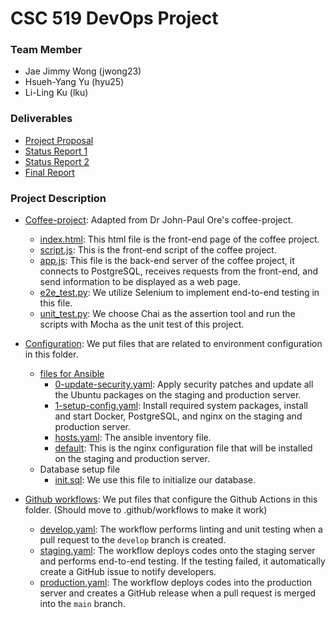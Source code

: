 # CSC 519 DevOps Project

### Team Member
* Jae Jimmy Wong (jwong23)
* Hsueh-Yang Yu (hyu25)
* Li-Ling Ku (lku)

### Deliverables
* [Project Proposal](deliverables/project_proposal.pdf)
* [Status Report 1](deliverables/status_report_1.md)
* [Status Report 2](deliverables/status_report_2.md)
* [Final Report](deliverables/final_report.pdf)

### Project Description
* [Coffee-project](coffee-project): Adapted from Dr John-Paul Ore's coffee-project.
  - [index.html](coffee-project/public/index.html): This html file is the front-end page of the coffee project.
  - [script.js](coffee-project/public/script.js): This is the front-end script of the coffee project.
  - [app.js](coffee-project/app.js): This file is the back-end server of the coffee project, it connects to PostgreSQL, receives requests from the front-end, and send information to be displayed as a web page.
  - [e2e_test.py](coffee-project/test/e2e_test.py): We utilize Selenium to implement end-to-end testing in this file.
  - [unit_test.py](coffee-project/test/unit_test.py): We choose Chai as the assertion tool and run the scripts with Mocha as the unit test of this project. 


* [Configuration](configuration): We put files that are related to environment configuration in this folder.
  - [files for Ansible](configuration/ansible)
    - [0-update-security.yaml](configuration/ansible/0-update-security.yaml): Apply security patches and update all the Ubuntu packages on the staging and production server.
    - [1-setup-config.yaml](configuration/ansible/1-setup-config.yaml): Install required system packages, install and start Docker, PostgreSQL, and nginx on the staging and production server.
    - [hosts.yaml](configuration/ansible/hosts.yaml): The ansible inventory file.
    - [default](configuration/ansible/default): This is the nginx configuration file that will be installed on the staging and production server.
  - Database setup file
    - [init.sql](configuration/database/init.sql): We use this file to initialize our database.
 
* [Github workflows](workflow-file): We put files that configure the Github Actions in this folder. (Should move to .github/workflows to make it work)
  - [develop.yaml](workflow-file/develop.yaml): The workflow performs linting and unit testing when a pull request to the `develop` branch is created.
  - [staging.yaml](workflow-file/staging.yaml): The workflow deploys codes onto the staging server and performs end-to-end testing. If the testing failed, it automatically create a GitHub issue to notify developers.
  - [production.yaml](workflow-file/production.yaml): The workflow deploys codes into the production server and creates a GitHub release when a pull request is merged into the `main` branch.
